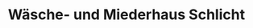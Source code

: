 ---
title: "Wäsche- und Miederhaus Schlicht"
url: /varel/waesche-und-miederhaus-schlicht/
shop: Kleidung
---